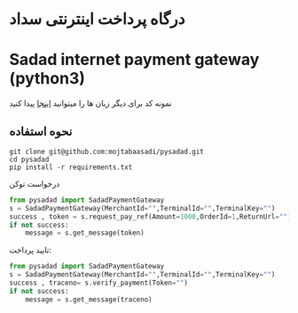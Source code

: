 ﻿
# درگاه پرداخت اینترنتی سداد
# Sadad internet payment gateway (python3)
نمونه کد برای دیگر زبان ها را میتوانید   [اینجا](https://sadadpsp.ir/fa/content/131/%D8%AF%D8%B1%DA%AF%D8%A7%D9%87-%D9%BE%D8%B1%D8%AF%D8%A7%D8%AE%D8%AA-%D8%A7%DB%8C%D9%86%D8%AA%D8%B1%D9%86%D8%AA%DB%8C) پیدا کنید

## نحوه استفاده
```
git clone git@github.com:mojtabaasadi/pysadad.git
cd pysadad
pip install -r requirements.txt
```
درخواست توکن
```python
from pysadad import SadadPaymentGateway
s = SadadPaymentGateway(MerchantId="",TerminalId="",TerminalKey="")
success , token = s.request_pay_ref(Amount=1000,OrderId=1,ReturnUrl="")
if not success:
    message = s.get_message(token)
```
تایید پرداخت:

```python
from pysadad import SadadPaymentGateway
s = SadadPaymentGateway(MerchantId="",TerminalId="",TerminalKey="")
success , traceno= s.verify_payment(Token="")
if not success:
    message = s.get_message(traceno)
```
